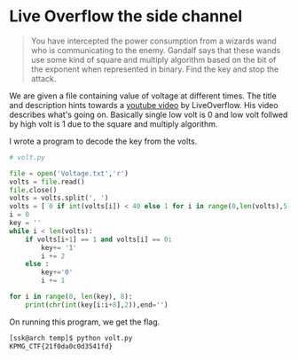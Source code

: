 # Live Overflow the side channel

> You have intercepted the power consumption from a wizards wand who is communicating to the enemy. Gandalf says that these wands use some kind of square and multiply algorithm based on the bit of the exponent when represented in binary. Find the key and stop the attack.  

We are given a file containing value of voltage at different times. The title and description hints towards a [youtube video](https://youtu.be/bFfyROX7V0s) by LiveOverflow. His video describes what's going on. Basically single low volt is 0 and low volt follwed by high volt is 1 due to the square and multiply algorithm.

I wrote a program to decode the key from the volts.
```python
# volt.py

file = open('Voltage.txt','r')
volts = file.read()
file.close()
volts = volts.split(', ')
volts = [ 0 if int(volts[i]) < 40 else 1 for i in range(0,len(volts),5)]
i = 0
key = ''
while i < len(volts):
    if volts[i+1] == 1 and volts[i] == 0:
        key+= '1'
        i += 2
    else :
        key+='0'
        i += 1

for i in range(0, len(key), 8):
    print(chr(int(key[i:i+8],2)),end='')
```

On running this program, we get the flag.
```sh
[ssk@arch temp]$ python volt.py 
KPMG_CTF{21f0da0c0d3541fd}
```